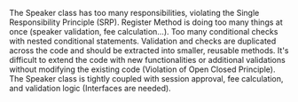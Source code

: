 The Speaker class has too many responsibilities, violating the Single Responsibility Principle (SRP).
Register Method is doing too many things at once (speaker validation, fee calculation...).
Too many conditional checks with nested conditional statements.
Validation and checks are duplicated across the code and should be extracted into smaller, reusable methods.
It's difficult to extend the code with new functionalities or additional validations without modifying the existing code (Violation of Open Closed Principle).
The Speaker class is tightly coupled with session approval, fee calculation, and validation logic (Interfaces are needed).
